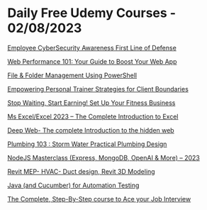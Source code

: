 # Daily Free Udemy Courses - 02/08/2023

[Employee CyberSecurity Awareness First Line of Defense](https://www.udemy.com/course/corporate-cyber-security-awareness-for-employees-2022/?couponCode=92D8D92A5054049E2B16)
[Web Performance 101: Your Guide to Boost Your Web App](https://www.udemy.com/course/identify-and-fix-javascript-memory-leaks/?couponCode=A03F916E67E27FEF472C)
[File & Folder Management Using PowerShell](https://www.udemy.com/course/using-powershell-advanced-automated-file-management/?couponCode=FREEGIFT81)
[Empowering Personal Trainer Strategies for Client Boundaries](https://www.udemy.com/course/when-personal-training-gets-personal/?couponCode=75E90E4738E1B0FF9EEB)
[Stop Waiting, Start Earning! Set Up Your Fitness Business](https://www.udemy.com/course/first-steps-to-set-up-your-fitness-business/?couponCode=09CC0361873EB96B6486)
[Ms Excel/Excel 2023 – The Complete Introduction to Excel](https://www.udemy.com/course/microsoft-excel-the-complete-intro/?couponCode=54C17A8D594AF2196CCD)
[Deep Web- The complete Introduction to the hidden web](https://www.udemy.com/course/the-complete-introduction-to-the-deep-web/?couponCode=7445F3A100FB7377E44E)
[Plumbing 103 : Storm Water Practical Plumbing Design](https://www.udemy.com/course/plumbing-mastery-storm-water-practical-plumbing-design/?couponCode=E2ACABF98F27958894B9)
[NodeJS Masterclass (Express, MongoDB, OpenAI & More) – 2023](https://www.udemy.com/course/nodejs-masterclass-express-mongodb-openai-and-more-2023/?couponCode=SUJAN_LEARN)
[Revit MEP- HVAC- Duct design, Revit 3D Modeling](https://www.udemy.com/course/revit-mep-hvac-duct-design-revit-3d-modeling/?couponCode=51B6B719019F90758CAD)
[Java (and Cucumber) for Automation Testing](https://www.udemy.com/course/java-and-cucumber-for-automation-testing/?couponCode=487CBB51BA9507B8EA30)
[The Complete, Step-By-Step course to Ace your Job Interview](https://www.udemy.com/course/interview-hero/?couponCode=SUMMERTIME100)
